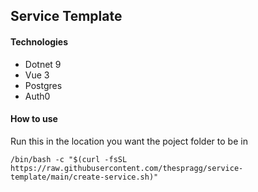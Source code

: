 ## Service Template

#### Technologies

- Dotnet 9
- Vue 3
- Postgres
- Auth0

#### How to use

Run this in the location you want the poject folder to be in

`/bin/bash -c "$(curl -fsSL https://raw.githubusercontent.com/thespragg/service-template/main/create-service.sh)"`

